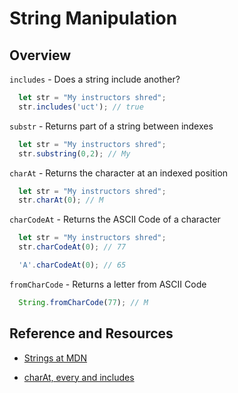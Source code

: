 # String Manipulation

## Overview

`includes` - Does a string include another?

```js
  let str = "My instructors shred";
  str.includes('uct'); // true
```

`substr` - Returns part of a string between indexes

```js
  let str = "My instructors shred";
  str.substring(0,2); // My
```

`charAt` - Returns the character at an indexed position

```js
  let str = "My instructors shred";
  str.charAt(0); // M
```

`charCodeAt` - Returns the ASCII Code of a character

```js
  let str = "My instructors shred";
  str.charCodeAt(0); // 77

  'A'.charCodeAt(0); // 65

```

`fromCharCode` - Returns a letter from ASCII Code

```js
  String.fromCharCode(77); // M
```

## Reference and Resources

- [Strings at MDN](https://developer.mozilla.org/en-US/docs/Web/JavaScript/Reference/Global_Objects/String)

- [charAt, every and includes](https://replit.com/@sheyna/HungryTenderEvent#index.js)
